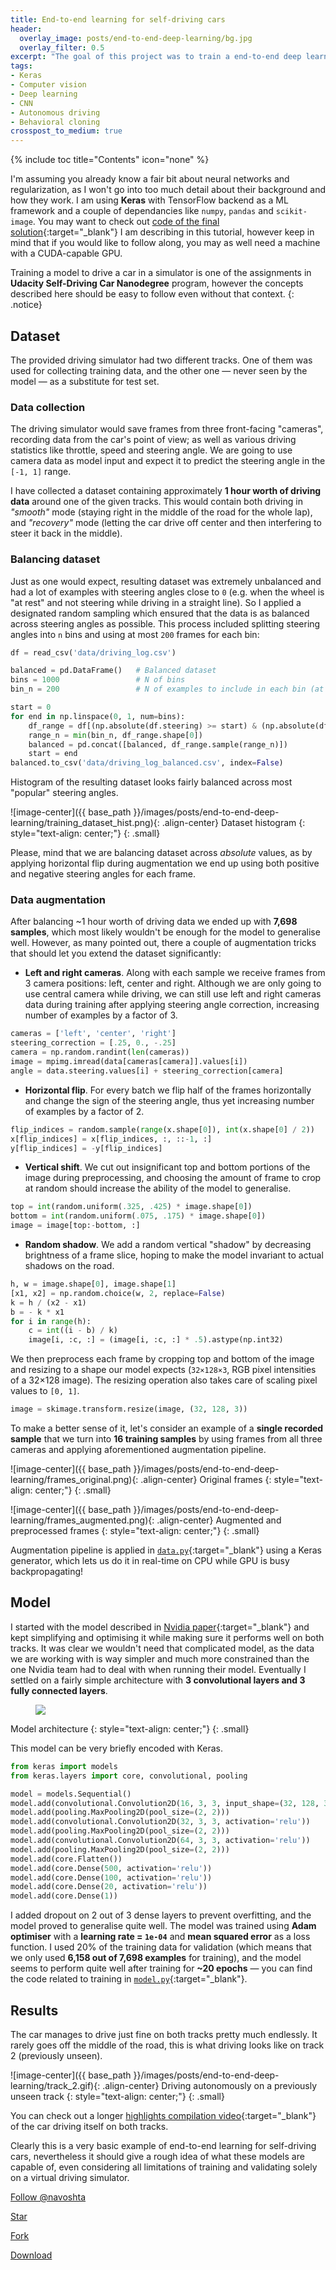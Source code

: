```yaml
---
title: End-to-end learning for self-driving cars
header:
  overlay_image: posts/end-to-end-deep-learning/bg.jpg
  overlay_filter: 0.5
excerpt: "The goal of this project was to train a end-to-end deep learning model that would let a car drive itself around the track in a driving simulator. The approach I took was based on a paper by Nvidia research team with a significantly simplified architecture that was optimised for this specific project."
tags:
- Keras
- Computer vision
- Deep learning
- CNN
- Autonomous driving
- Behavioral cloning
crosspost_to_medium: true
---
```

{% include toc title="Contents" icon="none" %}

I'm assuming you already know a fair bit about neural networks and regularization, as I won't go into too much detail about their background and how they work. I am using **Keras** with TensorFlow backend as a ML framework and a couple of dependancies like `numpy`, `pandas` and `scikit-image`. You may want to check out [code of the final solution](https://github.com/navoshta/behavioral-cloning){:target="_blank"} I am describing in this tutorial, however keep in mind that if you would like to follow along, you may as well need a machine with a CUDA-capable GPU.

Training a model to drive a car in a simulator is one of the assignments in **Udacity Self-Driving Car Nanodegree** program, however the concepts described here should be easy to follow even without that context. 
{: .notice}

## Dataset

The provided driving simulator had two different tracks. One of them was used for collecting training data, and the other one — never seen by the model — as a substitute for test set.

### Data collection

The driving simulator would save frames from three front-facing "cameras", recording data from the car's point of view; as well as various driving statistics like throttle, speed and steering angle. We are going to use camera data as model input and expect it to predict the steering angle in the `[-1, 1]` range.

I have collected a dataset containing approximately **1 hour worth of driving data** around one of the given tracks. This would contain both driving in _"smooth"_ mode (staying right in the middle of the road for the whole lap), and _"recovery"_ mode (letting the car drive off center and then interfering to steer it back in the middle). 

### Balancing dataset

Just as one would expect, resulting dataset was extremely unbalanced and had a lot of examples with steering angles close to `0` (e.g. when the wheel is "at rest" and not steering while driving in a straight line). So I applied a designated random sampling which ensured that the data is as balanced across steering angles as possible. This process included splitting steering angles into `n` bins and using at most `200` frames for each bin:

```python
df = read_csv('data/driving_log.csv')

balanced = pd.DataFrame()   # Balanced dataset
bins = 1000                 # N of bins
bin_n = 200                 # N of examples to include in each bin (at most)

start = 0
for end in np.linspace(0, 1, num=bins):  
    df_range = df[(np.absolute(df.steering) >= start) & (np.absolute(df.steering) < end)]
    range_n = min(bin_n, df_range.shape[0])
    balanced = pd.concat([balanced, df_range.sample(range_n)])
    start = end
balanced.to_csv('data/driving_log_balanced.csv', index=False)
```

Histogram of the resulting dataset looks fairly balanced across most "popular" steering angles.

![image-center]({{ base_path }}/images/posts/end-to-end-deep-learning/training_dataset_hist.png){: .align-center}
Dataset histogram
{: style="text-align: center;"}
{: .small}

Please, mind that we are balancing dataset across _absolute_ values, as by applying horizontal flip during augmentation we end up using both positive and negative steering angles for each frame.

### Data augmentation

After balancing ~1 hour worth of driving data we ended up with **7,698 samples**, which most likely wouldn't be enough for the model to generalise well. However, as many pointed out, there a couple of augmentation tricks that should let you extend the dataset significantly:

- **Left and right cameras**. Along with each sample we receive frames from 3 camera positions: left, center and right. Although we are only going to use central camera while driving, we can still use left and right cameras data during training after applying steering angle correction, increasing number of examples by a factor of 3.

```python
cameras = ['left', 'center', 'right']
steering_correction = [.25, 0., -.25]
camera = np.random.randint(len(cameras))
image = mpimg.imread(data[cameras[camera]].values[i])
angle = data.steering.values[i] + steering_correction[camera]
```

- **Horizontal flip**. For every batch we flip half of the frames horizontally and change the sign of the steering angle, thus yet increasing number of examples by a factor of 2.

```python
flip_indices = random.sample(range(x.shape[0]), int(x.shape[0] / 2))
x[flip_indices] = x[flip_indices, :, ::-1, :]
y[flip_indices] = -y[flip_indices]
```

- **Vertical shift**. We cut out insignificant top and bottom portions of the image during preprocessing, and choosing the amount of frame to crop at random should increase the ability of the model to generalise.

```python
top = int(random.uniform(.325, .425) * image.shape[0])
bottom = int(random.uniform(.075, .175) * image.shape[0])
image = image[top:-bottom, :]
```

- **Random shadow**. We add a random vertical "shadow" by decreasing brightness of a frame slice, hoping to make the model invariant to actual shadows on the road.

```python
h, w = image.shape[0], image.shape[1]
[x1, x2] = np.random.choice(w, 2, replace=False)
k = h / (x2 - x1)
b = - k * x1
for i in range(h):
    c = int((i - b) / k)
    image[i, :c, :] = (image[i, :c, :] * .5).astype(np.int32)
```

We then preprocess each frame by cropping top and bottom of the image and resizing to a shape our model expects (`32×128×3`, RGB pixel intensities of a 32×128 image). The resizing operation also takes care of scaling pixel values to `[0, 1]`.

```python
image = skimage.transform.resize(image, (32, 128, 3))
```

To make a better sense of it, let's consider an example of a **single recorded sample** that we turn into **16 training samples** by using frames from all three cameras and applying aforementioned augmentation pipeline.

![image-center]({{ base_path }}/images/posts/end-to-end-deep-learning/frames_original.png){: .align-center}
Original frames
{: style="text-align: center;"}
{: .small}

![image-center]({{ base_path }}/images/posts/end-to-end-deep-learning/frames_augmented.png){: .align-center}
Augmented and preprocessed frames
{: style="text-align: center;"}
{: .small}

Augmentation pipeline is applied in [`data.py`](https://github.com/navoshta/behavioral-cloning/blob/master/data.py){:target="_blank"} using a Keras generator, which lets us do it in real-time on CPU while GPU is busy backpropagating!

## Model 

I started with the model described in [Nvidia paper](https://arxiv.org/abs/1604.07316){:target="_blank"} and kept simplifying and optimising it while making sure it performs well on both tracks. It was clear we wouldn't need that complicated model, as the data we are working with is way simpler and much more constrained than the one Nvidia team had to deal with when running their model. Eventually I settled on a fairly simple architecture with **3 convolutional layers and 3 fully connected layers**.

<figure>
    <a href="{{ base_path }}/images/posts/end-to-end-deep-learning/model.png"><img src="{{ base_path }}/images/posts/end-to-end-deep-learning/model.png"></a>
</figure>
Model architecture
{: style="text-align: center;"}
{: .small}

This model can be very briefly encoded with Keras.

```python
from keras import models
from keras.layers import core, convolutional, pooling

model = models.Sequential()
model.add(convolutional.Convolution2D(16, 3, 3, input_shape=(32, 128, 3), activation='relu'))
model.add(pooling.MaxPooling2D(pool_size=(2, 2)))
model.add(convolutional.Convolution2D(32, 3, 3, activation='relu'))
model.add(pooling.MaxPooling2D(pool_size=(2, 2)))
model.add(convolutional.Convolution2D(64, 3, 3, activation='relu'))
model.add(pooling.MaxPooling2D(pool_size=(2, 2)))
model.add(core.Flatten())
model.add(core.Dense(500, activation='relu'))
model.add(core.Dense(100, activation='relu'))
model.add(core.Dense(20, activation='relu'))
model.add(core.Dense(1))
``` 

I added dropout on 2 out of 3 dense layers to prevent overfitting, and the model proved to generalise quite well. The model was trained using **Adam optimiser** with a **learning rate = `1e-04`** and **mean squared error** as a loss function. I used 20% of the training data for validation (which means that we only used **6,158 out of 7,698 examples** for training), and the model seems to perform quite well after training for **~20 epochs** — you can find the code related to training in [`model.py`](https://github.com/navoshta/behavioral-cloning/blob/master/model.py){:target="_blank"}.

## Results

The car manages to drive just fine on both tracks pretty much endlessly. It rarely goes off the middle of the road, this is what driving looks like on track 2 (previously unseen).

![image-center]({{ base_path }}/images/posts/end-to-end-deep-learning/track_2.gif){: .align-center}
Driving autonomously on a previously unseen track
{: style="text-align: center;"}
{: .small}

You can check out a longer [highlights compilation video](https://www.youtube.com/watch?v=J72Q9A0GeEo){:target="_blank"} of the car driving itself on both tracks.

Clearly this is a very basic example of end-to-end learning for self-driving cars, nevertheless it should give a rough idea of what these models are capable of, even considering all limitations of training and validating solely on a virtual driving simulator.

<!-- Place this tag where you want the button to render. -->
<a class="github-button" href="https://github.com/navoshta" data-style="mega" data-count-href="/navoshta/followers" data-count-api="/users/navoshta#followers" data-count-aria-label="# followers on GitHub" aria-label="Follow @navoshta on GitHub">Follow @navoshta</a>
<!-- Place this tag where you want the button to render. -->
<a class="github-button" href="https://github.com/navoshta/behavioral-cloning" data-icon="octicon-star" data-style="mega" data-count-href="/navoshta/behavioral-cloning/stargazers" data-count-api="/repos/navoshta/behavioral-cloning#stargazers_count" data-count-aria-label="# stargazers on GitHub" aria-label="Star navoshta/behavioral-cloning on GitHub">Star</a>
<!-- Place this tag where you want the button to render. -->
<a class="github-button" href="https://github.com/navoshta/behavioral-cloning/fork" data-icon="octicon-repo-forked" data-style="mega" data-count-href="/navoshta/behavioral-cloning/network" data-count-api="/repos/navoshta/behavioral-cloning#forks_count" data-count-aria-label="# forks on GitHub" aria-label="Fork navoshta/behavioral-cloning on GitHub">Fork</a>
<!-- Place this tag where you want the button to render. -->
<a class="github-button" href="https://github.com/navoshta/behavioral-cloning/archive/master.zip" data-icon="octicon-cloud-download" data-style="mega" aria-label="Download navoshta/behavioral-cloning on GitHub">Download</a>

<!-- Place this tag in your head or just before your close body tag. -->
<script async defer src="https://buttons.github.io/buttons.js"></script>





